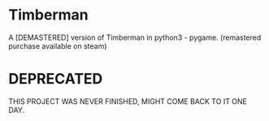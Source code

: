 # Timberman
A [DEMASTERED] version of Timberman in python3 - pygame. (remastered purchase available on steam)

# DEPRECATED
THIS PROJECT WAS NEVER FINISHED, MIGHT COME BACK TO IT ONE DAY.
